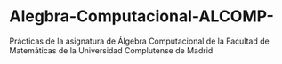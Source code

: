 # Alegbra-Computacional-ALCOMP-
Prácticas de la asignatura de Álgebra Computacional de la Facultad de Matemáticas de la Universidad Complutense de Madrid
